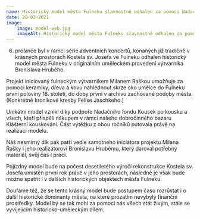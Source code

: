 ```yaml
---
name: Historický model města Fulneku slavnostně odhalen za pomoci Nadačního fondu Kousek po Kousku
date: 28-03-2021
image:
    image: model-web.jpg
    imageAlt: Historický model města Fulneku slavnostně odhalen za pomoci Nadačního fondu Kousek po Kousku
---
```

6. prosince byl v rámci série adventních koncertů, konaných již tradičně v krásných prostorách Kostela sv. Josefa ve Fulneku odhalen historický model města Fulneku v originálním uměleckém provedení výtvarníka Bronislava Hrubého.

Projekt iniciovaný fulneckým výtvarníkem Milanem Raškou umožňuje za pomoci keramiky, dřeva a kovu nahlédnout skrze oko umělce do Fulneku první poloviny 18. století, do doby první v archivu zachované podoby města.(Konkrétně kronikové kresby Felixe Jaschkeho.)

Unikátní model vznikl díky podpoře Nadačního fondu Kousek po kousku a všech, kteří přispěli nákupem v rámci našeho dobročinného bazaru Klášterní kouskování. Část výtěžku z obou ročníků putovala právě na realizaci modelu.

Náš nesmírný dík pak patří vedle samotného iniciátora projektu Milana Rašky i jeho realizátorovi Bronislavu Hrubému, který daroval potřebný materiál, svůj čas i práci.

Pojízdný model bude na počest desetiletého výročí rekonstrukce Kostela sv. Josefa umístěn první rok právě v jeho prostorách, následně je však bude možno spatřit i v dalších historických objektech města Fulneku.

Doufáme též, že se tento krásný model bude postupem času rozrůstat i o další historické dominanty města, na které prozatím nevybyly finanční prostředky.  Model by se tak mohl za pomoci nás všech stát živým, stále se vyvíjejícím historicko-uměleckým dílem.

